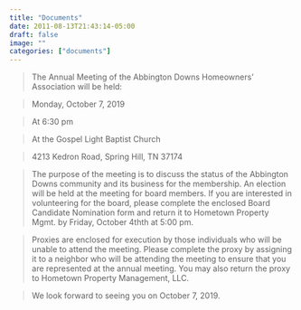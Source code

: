 ```yaml
---
title: "Documents"
date: 2011-08-13T21:43:14-05:00
draft: false
image: ""
categories: ["documents"]
---
```


>The Annual Meeting of the Abbington Downs Homeowners’ Association will be held:

>Monday, October 7, 2019

>At 6:30 pm

>At the Gospel Light Baptist Church

>4213 Kedron Road, Spring Hill, TN 37174

>The purpose of the meeting is to discuss the status of the Abbington Downs community and its business for the membership. An election will be held at the meeting for board members. If you are interested in volunteering for the board, please complete the enclosed Board Candidate Nomination form and return it to Hometown Property Mgmt. by Friday, October 4thth at 5:00 pm.

>Proxies are enclosed for execution by those individuals who will be unable to attend the meeting. Please complete the proxy by assigning it to a neighbor who will be attending the meeting to ensure that you are represented at the annual meeting. You may also return the proxy to Hometown Property Management, LLC.

>We look forward to seeing you on October 7, 2019.
